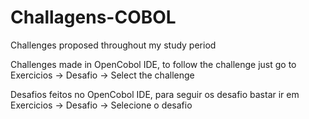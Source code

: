 # Challagens-COBOL
Challenges proposed throughout my study period


Challenges made in OpenCobol IDE, to follow the challenge just go to Exercicios -> Desafio -> Select the challenge

Desafios feitos no OpenCobol IDE, para seguir os desafio bastar ir em Exercicios -> Desafio -> Selecione o desafio

